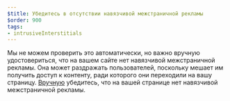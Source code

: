 ```yaml
---
$title: Убедитесь в отсутствии навязчивой межстраничной рекламы
$order: 900
tags:
- intrusiveInterstitials
---
```


Мы не можем проверить это автоматически, но важно вручную удостовериться, что на вашем сайте нет навязчивой межстраничной рекламы. Она может раздражать пользователей, поскольку мешает им получить доступ к контенту, ради которого они переходили на вашу страницу. [Вручную](https://www.google.com/webmasters/tools/ad-experience-mobile-unverified?hl=en-GB) убедитесь, что на вашей странице нет навязчивой межстраничной рекламы.

